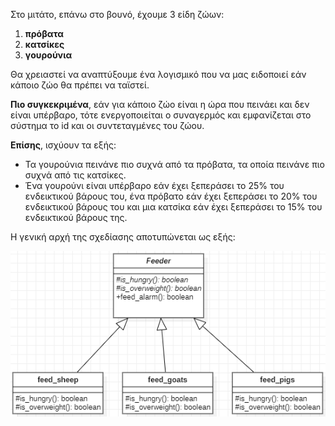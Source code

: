 Στο μιτάτο, επάνω στο βουνό, έχουμε 3 είδη ζώων:
1. **πρόβατα**
2. **κατσίκες**
3. **γουρούνια**

Θα χρειαστεί να αναπτύξουμε ένα λογισμικό που να μας ειδοποιεί εάν κάποιο ζώο θα πρέπει να ταϊστεί.

**Πιο συγκεκριμένα**, εάν για κάποιο ζώο είναι η ώρα που πεινάει και δεν είναι υπέρβαρο, τότε ενεργοποιείται ο συναγερμός και εμφανίζεται στο σύστημα το id και οι συντεταγμένες του ζώου.

**Επίσης**, ισχύουν τα εξής:
- Τα γουρούνια πεινάνε πιο συχνά από τα πρόβατα, τα οποία πεινάνε πιο συχνά από τις κατσίκες.
- Ένα γουρούνι είναι υπέρβαρο εάν έχει ξεπεράσει το 25% του ενδεικτικού βάρους του, ένα πρόβατο εάν έχει ξεπεράσει το 20% του ενδεικτικού βάρους του και μια κατσίκα εάν έχει ξεπεράσει το 15% του ενδεικτικού βάρους της.

Η γενική αρχή της σχεδίασης αποτυπώνεται ως εξής:

![Διάγραμμα κλάσεων](../img/mitatoTemplateMethod.png)
